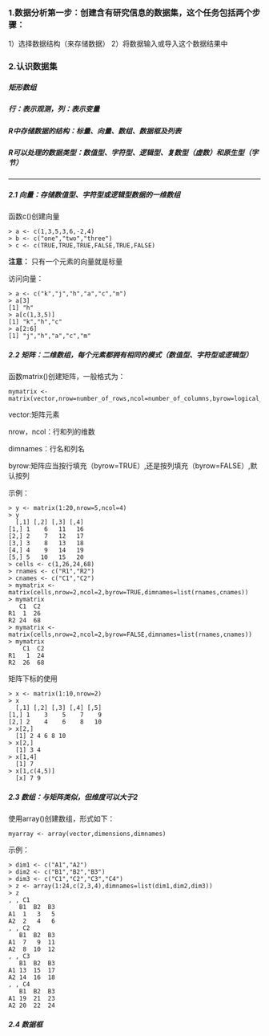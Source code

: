### 1.数据分析第一步：创建含有研究信息的数据集，这个任务包括两个步骤：
  1）选择数据结构（来存储数据）
  2）将数据输入或导入这个数据结果中
 
### 2.认识数据集

##### **矩形数组**
##### **行：表示观测，列：表示变量**
##### **R中存储数据的结构：标量、向量、数组、数据框及列表**
##### **R可以处理的数据类型：数值型、字符型、逻辑型、复数型（虚数）和原生型（字节）**
 
---------------------------------------------------------------------------------------
##### 2.1 向量：存储数值型、字符型或逻辑型数据的一维数组
  
  函数c()创建向量
  
    > a <- c(1,3,5,3,6,-2,4)
    > b <- c("one","two","three")
    > c <- c(TRUE,TRUE,TRUE,FALSE,TRUE,FALSE)
  
  **注意：** 只有一个元素的向量就是标量
  
  访问向量：
  
    > a <- c("k","j","h","a","c","m")
    > a[3]
    [1] "h"
    > a[c(1,3,5)]
    [1] "k","h","c"
    > a[2:6]
    [1] "j","h","a","c","m"
    
##### 2.2 矩阵：二维数组，每个元素都拥有相同的模式（数值型、字符型或逻辑型）
  
  函数matrix()创建矩阵，一般格式为：
    
    mymatrix <- matrix(vector,nrow=number_of_rows,ncol=number_of_columns,byrow=logical_value,dimnames=list(char_vector_rownames,char_vector_colnames))
    
  vector:矩阵元素
   
  nrow，ncol：行和列的维数
   
  dimnames：行名和列名
   
  byrow:矩阵应当按行填充（byrow=TRUE）,还是按列填充（byrow=FALSE）,默认按列
  
  示例：
    
    > y <- matrix(1:20,nrow=5,ncol=4)
    > y
      [,1] [,2] [,3] [,4]
    [1,] 1    6   11   16
    [2,] 2    7   12   17
    [3,] 3    8   13   18
    [4,] 4    9   14   19
    [5,] 5   10   15   20
    > cells <- c(1,26,24,68)
    > rnames <- c("R1","R2")
    > cnames <- c("C1","C2")
    > mymatrix <- matrix(cells,nrow=2,ncol=2,byrow=TRUE,dimnames=list(rnames,cnames))
    > mymatrix
       C1  C2
    R1  1  26
    R2 24  68
    > mymatrix <- matrix(cells,nrow=2,ncol=2,byrow=FALSE,dimnames=list(rnames,cnames))
    > mymatrix
        C1  C2
    R1   1  24
    R2  26  68
    
  矩阵下标的使用
  
    > x <- matrix(1:10,nrow=2)
    > x
      [,1] [,2] [,3] [,4] [,5]
    [1,] 1    3    5    7    9
    [2,] 2    4    6    8   10
    > x[2,]
      [1] 2 4 6 8 10
    > x[2,]
      [1] 3 4
    > x[1,4]
      [1] 7
    > x[1,c(4,5)]
      [x] 7 9
      
##### 2.3 数组：与矩阵类似，但维度可以大于2
  
  使用array()创建数组，形式如下：
    
    myarray <- array(vector,dimensions,dimnames)
    
  示例：
  
    > dim1 <- c("A1","A2")
    > dim2 <- c("B1","B2","B3")
    > dim3 <- c("C1","C2","C3","C4")
    > z <- array(1:24,c(2,3,4),dimnames=list(dim1,dim2,dim3))
    > z
    , , C1
       B1  B2  B3
    A1  1   3   5
    A2  2   4   6
    , , C2
       B1  B2  B3
    A1  7   9  11
    A2  8  10  12
    , , C3
       B1  B2  B3
    A1 13  15  17
    A2 14  16  18
    , , C4
       B1  B2  B3
    A1 19  21  23
    A2 20  22  24
    
##### 2.4 数据框
